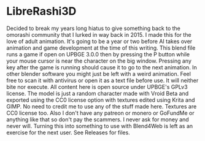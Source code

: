 # LibreRashi3D

Decided to break my years long hiatus to give something back to the omorashi community that I lurked in way back in 2015. I made this for the love of adult animation. It's going to be a year or two before AI takes over animation and game development at the time of this writing. This blend file runs a game if open on UPBGE 3.0.0 then by pressing the P button while your mouse cursor is near the character on the big window. Pressing any key after the game is running should cause it to go to the next animation. In other blender software you might just be left with a weird animation. Feel free to scan it with antivirus or open it as a text file before use. It will neither bite nor execute. All content here is open source under UPBGE's GPLv3 license. The model is just a random character made with Vroid Beta and exported using the CC0 license option with textures edited using Krita and GIMP. No need to credit me to use any of the stuff made here. Textures are CC0 license too. Also I don't have any patreon or monero or GoFundMe or anything like that so don't pay the scammers. I never ask for money and never will. Turning this into something to use with Blend4Web is left as an exercise for the next user. See Releases for files.
